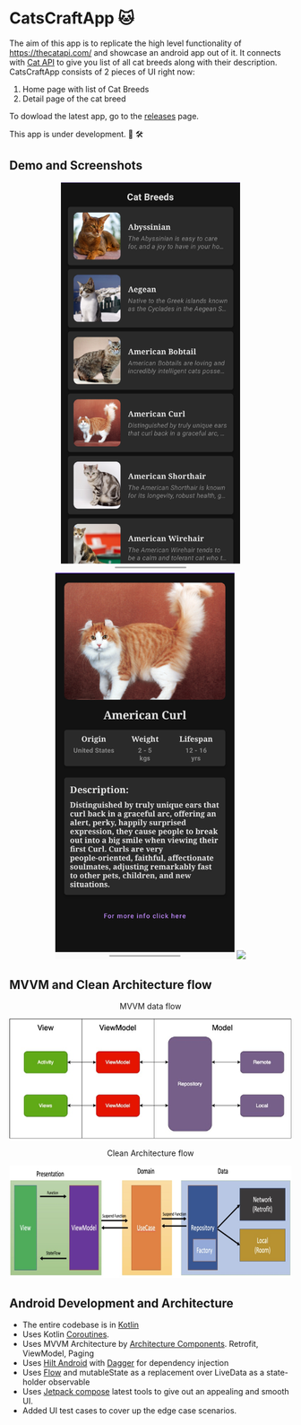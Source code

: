 
# CatsCraftApp :cat: 

The aim of this app is to replicate the high level functionality of https://thecatapi.com/ and showcase an android app out of it. 
It connects with [Cat API](https://api.thecatapi.com) to give you list of all cat breeds along with their description.
CatsCraftApp consists of 2 pieces of UI right now:
1. Home page with list of Cat Breeds
2. Detail page of the cat breed

To dowload the latest app, go to the [releases](https://github.com/shubham1305/CatsCraftApp/releases) page.

This app is under development. :construction_worker: :hammer_and_wrench:


## Demo and Screenshots
<p align="center">
<img src="/screenshots/CatBreedList.jpg" width="320"/>
<img src="/screenshots/CatBreedDetail.jpg" width="320"/>
<img src="/preview/preview.gif" width="360"/>
</p>

## MVVM and Clean Architecture flow
<p align="center">MVVM data flow</p>
<p align= "center"><img src="/screenshots/MVVMDataFlow.jpg" width="700"/></p>


<p align= "center">Clean Architecture flow</p>
<p align= "center"><img src="/screenshots/CleanArchitectureFlow.jpg" width="700" height="200"/></p>

## Android Development and Architecture

* The entire codebase is in [Kotlin](https://kotlinlang.org/)
* Uses Kotlin [Coroutines](https://kotlinlang.org/docs/reference/coroutines/coroutines-guide.html).
* Uses MVVM Architecture by [Architecture Components](https://developer.android.com/topic/libraries/architecture/). Retrofit, ViewModel, Paging
* Uses [Hilt Android](https://developer.android.com/training/dependency-injection/hilt-android) with [Dagger](https://dagger.dev/) for dependency injection
* Uses [Flow](https://kotlinlang.org/api/kotlinx.coroutines/kotlinx-coroutines-core/kotlinx.coroutines.flow/flow.html) and mutableState as a replacement over LiveData as a state-holder observable
* Uses [Jetpack compose](https://developer.android.com/jetpack/compose) latest tools to give out an appealing and smooth UI.
* Added UI test cases to cover up the edge case scenarios.
